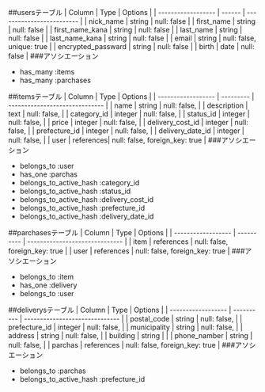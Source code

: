 ##usersテーブル
| Column             | Type   | Options                   |
| ------------------ | ------ | ------------------------- |
| nick_name          | string | null: false               |
| first_name         | string | null: false               |
| first_name_kana    | string | null: false               |
| last_name          | string | null: false               |
| last_name_kana     | string | null: false               |
| email              | string | null: false, unique: true |
| encrypted_passward | string | null: false               |
| birth              | date   | null: false               |
###アソシエーション
- has_many   :items
- has_many   :parchases


##itemsテーブル
| Column             | Type      | Options                        |
| ------------------ | --------- | ------------------------------ |
| name               | string    | null: false,                   |
| description        | text      | null: false,                   |
| category_id        | integer   | null: false,                   |
| status_id          | integer   | null: false,                   |
| price              | integer   | null: false,                   |
| delivery_cost_id   | integer   | null: false,                   |
| prefecture_id      | integer   | null: false,                   |
| delivery_date_id   | integer   | null: false,                   |
| user               | references| null: false, foreign_key: true |
###アソシエーション
- belongs_to   :user
- has_one      :parchas
- belongs_to_active_hash :category_id
- belongs_to_active_hash :status_id
- belongs_to_active_hash :delivery_cost_id
- belongs_to_active_hash :prefecture_id
- belongs_to_active_hash :delivery_date_id


##parchasesテーブル
| Column             | Type       | Options                        |
| ------------------ | ---------- | ------------------------------ |
| item               | references | null: false, foreign_key: true |
| user               | references | null: false, foreign_key: true |
###アソシエーション
- belongs_to    :item
- has_one       :delivery
- belongs_to    :user

##deliverysテーブル
| Column             | Type       | Options                        |
| ------------------ | ---------- | ------------------------------ |
| postal_code        | string     | null: false,                   |
| prefecture_id      | integer    | null: false,                   |
| municipality       | string     | null: false,                   |
| address            | string     | null: false,                   |
| building           | string     |                                |
| phone_namber       | string     | null: false,                   |
| parchas            | references | null: false, foreign_key: true |
###アソシエーション
- belongs_to  :parchas
- belongs_to_active_hash :prefecture_id